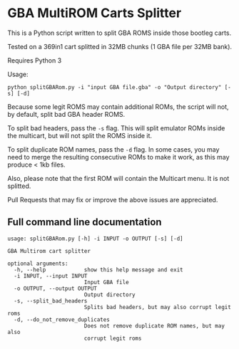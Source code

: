 # GBA MultiROM Carts Splitter

This is a Python script written to split GBA ROMS inside those bootleg carts. 

Tested on a 369in1 cart splitted in 32MB chunks (1 GBA file per 32MB bank).

Requires Python 3

Usage:  
```
python splitGBARom.py -i "input GBA file.gba" -o "Output directory" [-s] [-d]
```

Because some legit ROMS may contain additional ROMs, the script will not, by default, split bad GBA header ROMS. 

To split bad headers, pass the `-s` flag. This will split emulator ROMs inside the multicart, but will not split the ROMS inside it.

To split duplicate ROM names, pass the `-d` flag. In some cases, you may need to merge the resulting consecutive ROMs to make it work, as this may produce < 1kb files.

Also, please note that the first ROM will contain the Multicart menu. It is not splitted.

Pull Requests that may fix or improve the above issues are appreciated.

## Full command line documentation
```
usage: splitGBARom.py [-h] -i INPUT -o OUTPUT [-s] [-d]

GBA Multirom cart splitter

optional arguments:
  -h, --help            show this help message and exit
  -i INPUT, --input INPUT
                        Input GBA file
  -o OUTPUT, --output OUTPUT
                        Output directory
  -s, --split_bad_headers
                        Splits bad headers, but may also corrupt legit roms
  -d, --do_not_remove_duplicates
                        Does not remove duplicate ROM names, but may also
                        corrupt legit roms
 ```